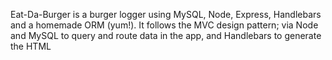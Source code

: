 Eat-Da-Burger is a burger logger using MySQL, Node, Express, Handlebars and a homemade ORM (yum!). It follows the MVC design pattern; via Node and MySQL to query and route data in the app, and Handlebars to generate the HTML
